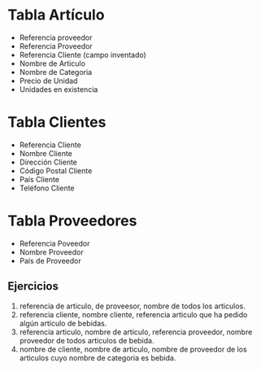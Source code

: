 
# Tabla Artículo
- Referencia proveedor
- Referencia Proveedor
- Referencia Cliente (campo inventado)
- Nombre de Articulo
- Nombre de Categoria
- Precio de Unidad
- Unidades en existencia

# Tabla Clientes
- Referencia Cliente
- Nombre Cliente
- Dirección Cliente
- Código Postal Cliente
- País Cliente
- Teléfono Cliente

# Tabla Proveedores
- Referencia Poveedor
- Nombre Proveedor
- País de Proveedor


## Ejercicios
1. referencia de articulo, de proveesor, nombre de todos los articulos.
2. referencia cliente, nombre cliente, referencia articulo que ha pedido algún artículo de bebidas.
3. referencia articulo, nombre de articulo, referencia proveedor, nombre proveedor de todos articulos de bebida.
4. nombre de cliente, nombre de articulo, nombre de proveedor de los articulos cuyo nombre de categoria es bebida.

